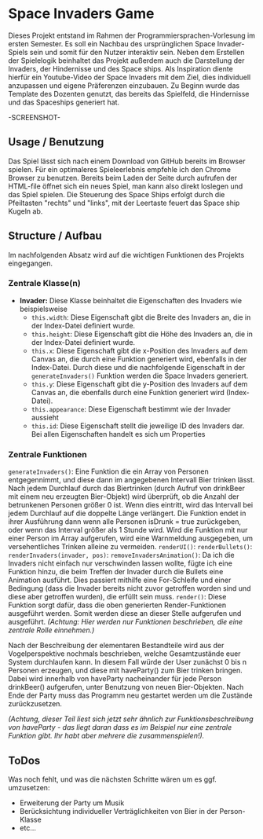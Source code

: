 # Space Invaders Game

Dieses Projekt entstand im Rahmen der Programmiersprachen-Vorlesung im ersten Semester.
Es soll ein Nachbau des ursprünglichen Space Invader-Spiels sein und somit für den Nutzer interaktiv sein.
Neben dem Erstellen der Spielelogik beinhaltet das Projekt außerdem auch die Darstellung der Invaders, der Hindernisse und des Space ships.
Als Inspiration diente hierfür ein Youtube-Video der Space Invaders mit dem Ziel, dies individuell anzupassen und eigene Präferenzen einzubauen.
Zu Beginn wurde das Template des Dozenten genutzt, das bereits das Spielfeld, die Hindernisse und das Spaceships generiert hat.

-SCREENSHOT-

## Usage / Benutzung

Das Spiel lässt sich nach einem Download von GitHub bereits im Browser spielen. Für ein optimaleres Spieleerlebnis empfehle ich den Chrome Browser zu benutzen.
Bereits beim Laden der Seite durch aufrufen der HTML-file öffnet sich ein neues Spiel, man kann also direkt loslegen und das Spiel spielen.
Die Steuerung des Space Ships erfolgt durch die Pfeiltasten "rechts" und "links", mit der Leertaste feuert das Space ship Kugeln ab.

## Structure / Aufbau

Im nachfolgenden Absatz wird auf die wichtigen Funktionen des Projekts eingegangen. 

### Zentrale Klasse(n)

* **Invader:** Diese Klasse beinhaltet die Eigenschaften des Invaders wie beispielsweise
  * `this.width`: Diese Eigenschaft gibt die Breite des Invaders an, die in der Index-Datei definiert wurde.
  * `this.height`: Diese Eigenschaft gibt die Höhe des Invaders an, die in der Index-Datei definiert wurde.
  * `this.x`: Diese Eigenschaft gibt die x-Position des Invaders auf dem Canvas an, die durch eine Funktion generiert wird, ebenfalls in der Index-Datei. Durch diese und die nachfolgende Eigenschaft in der `generateInvaders()` Funktion werden die Space Invaders generiert.
  * `this.y`: Diese Eigenschaft gibt die y-Position des Invaders auf dem Canvas an, die ebenfalls durch eine Funktion generiert wird (Index-Datei).
  * `this.appearance`: Diese Eigenschaft bestimmt wie der Invader aussieht
  * `this.id`: Diese Eigenschaft stellt die jeweilige ID des Invaders dar. 
  Bei allen Eigenschaften handelt es sich um Properties

### Zentrale Funktionen

`generateInvaders()`: Eine Funktion die ein Array von Personen entgegennimmt, und diese dann im angegebenen Intervall Bier trinken lässt. Nach jedem Durchlauf durch das Biertrinken (durch Aufruf von drinkBeer mit einem neu erzeugten Bier-Objekt) wird überprüft, ob die Anzahl der betrunkenen Personen größer 0 ist. Wenn dies eintritt, wird das Intervall bei jedem Durchlauf auf die doppelte Länge verlängert. Die Funktion endet in ihrer Ausführung dann wenn alle Personen isDrunk = true zurückgeben, oder wenn das Interval größer als 1 Stunde wird. Wird die Funktion mit nur einer Person im Array aufgerufen, wird eine Warnmeldung ausgegeben, um versehentliches Trinken alleine zu vermeiden. 
`renderUI()`:
`renderBullets()`:
`renderInvaders(invader, pos)`:
`removeInvadersAnimation()`: Da ich die Invaders nicht einfach nur verschwinden lassen wollte, fügte ich eine Funktion hinzu, die beim Treffen der Invader durch die Bullets eine Animation ausführt. Dies passiert mithilfe eine For-Schleife und einer Bedingung (dass die Invader bereits nicht zuvor getroffen worden sind und diese aber getroffen wurden), die erfüllt sein muss.
`render()`: Diese Funktion sorgt dafür, dass die oben generierten Render-Funktionen ausgeführt werden. Somit werden diese an dieser Stelle aufgerufen und ausgeführt.
_(Achtung: Hier werden nur Funktionen beschrieben, die eine zentrale Rolle einnehmen.)_

Nach der Beschreibung der elementaren Bestandteile wird aus der Vogelperspektive nochmals beschrieben, welche Gesamtzustände euer System durchlaufen kann. In diesem Fall würde der User zunächst 0 bis n Personen erzeugen, und diese mit haveParty() zum Bier trinken bringen.  Dabei wird innerhalb von haveParty nacheinander für jede Person drinkBeer() aufgerufen, unter Benutzung von neuen Bier-Objekten. Nach Ende der Party muss das Programm neu gestartet werden um die Zustände zurückzusetzen.

_(Achtung, dieser Teil liest sich jetzt sehr ähnlich zur Funktionsbeschreibung von haveParty - das liegt daran dass es im Beispiel nur eine zentrale Funktion gibt. Ihr habt aber mehrere die zusammenspielen!)._

## ToDos

Was noch fehlt, und was die nächsten Schritte wären um es ggf. umzusetzen:
* Erweiterung der Party um Musik
* Berücksichtung individueller Verträglichkeiten von Bier in der Person-Klasse
* etc...
